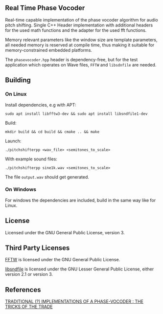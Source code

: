 ## Real Time Phase Vocoder

Real-time capable implementation of the phase vocoder algorithm for audio pitch shifting.
Single C++ Header implementation with additional headers for the used math functions
and the adapter for the used fft functions.

Memory relevant parameters like the window size are template parameters, all needed memory is 
reserved at compile time, thus making it suitable for memory-constrained embedded platforms.

The ``` phasevocoder.hpp ``` header is dependency-free, but for the test application which operates
on Wave files, ```FFTW``` and ```libsdnfile``` are needed.

## Building

### On Linux

Install dependencies, e.g with APT:

``` sudo apt install libfftw3-dev && sudo apt install libsndfile1-dev ```

Build:

``` mkdir build && cd build && cmake .. && make ```

Launch:

``` ./pitchshifterpp <wav_file> <semitones_to_scale> ```

With example sound files:

``` ./pitchshifterpp sine1k.wav <semitones_to_scale> ```

The file ``` output.wav ``` should get generated.

### On Windows

For windows the dependencies are included, build in the same way like for Linux.

## License

Licensed under the GNU General Public License, version 3.

## Third Party Licenses

[FFTW](http://www.fftw.org/) is licensed under the GNU General Public License.

[libsndfile](http://www.mega-nerd.com/libsndfile) is licensed under the GNU Lesser General Public License, either version 2.1 or version 3.


## References

[TRADITIONAL (?) IMPLEMENTATIONS OF A PHASE-VOCODER : THE TRICKS OF THE TRADE](https://pdfs.semanticscholar.org/f1ec/2695adfb65c439d75837b342d6d7b3cc642a.pdf)

